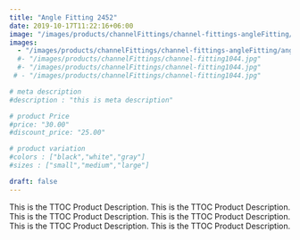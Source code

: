```yaml
---
title: "Angle Fitting 2452"
date: 2019-10-17T11:22:16+06:00
image: "/images/products/channelFittings/channel-fittings-angleFitting/angle-fitting2452.png"
images: 
  - "/images/products/channelFittings/channel-fittings-angleFitting/angle-fitting2452.png"
  #- "/images/products/channelFittings/channel-fitting1044.jpg"
  #- "/images/products/channelFittings/channel-fitting1044.jpg"
 # - "/images/products/channelFittings/channel-fitting1044.jpg"

# meta description
#description : "this is meta description"

# product Price
#price: "30.00"
#discount_price: "25.00"

# product variation
#colors : ["black","white","gray"]
#sizes : ["small","medium","large"]

draft: false
---
```


This is the TTOC Product Description. This is the TTOC Product Description. This is the TTOC Product Description. This is the TTOC Product Description. This is the TTOC Product Description. This is the TTOC Product Description. 